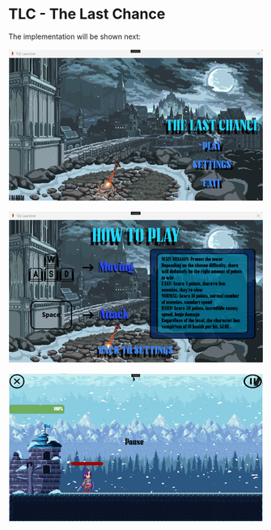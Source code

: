 # **TLC - The Last Chance**
The implementation will be shown next:<br><br>
<img src="TLC/1.png"><br><br>
<img src="TLC/2.png"><br><br>
<img src="TLC/3.png">

